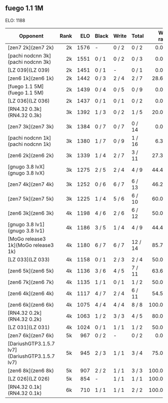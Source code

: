 ## fuego 1.1 1M ##

ELO: 1188

Opponent | Rank | ELO | Black | Write | Total | Win rate
---------|-----:|----:|-------|-------|-------|-------:
[zen7 2k](zen7 2k) | 2k | 1576 | - | 0 / 2 | 0 / 2 | 0.0%
[pachi nodcnn 3k](pachi nodcnn 3k) | 2k | 1551 | 0 / 1 | 0 / 2 | 0 / 3 | 0.0%
[LZ 039](LZ 039) | 2k | 1451 | 0 / 1 | - | 0 / 1 | 0.0%
[zen6 1k](zen6 1k) | 2k | 1442 | 0 / 3 | 2 / 4 | 2 / 7 | 28.6%
[fuego 1.1 5M](fuego 1.1 5M) | 2k | 1439 | 0 / 4 | 0 / 5 | 0 / 9 | 0.0%
[LZ 036](LZ 036) | 2k | 1437 | 0 / 1 | 0 / 1 | 0 / 2 | 0.0%
[RN4.32 0.3k](RN4.32 0.3k) | 3k | 1392 | 1 / 3 | 0 / 2 | 1 / 5 | 20.0%
[zen7 3k](zen7 3k) | 3k | 1384 | 0 / 7 | 0 / 7 | 0 / 14 | 0.0%
[pachi nodcnn 1k](pachi nodcnn 1k) | 3k | 1380 | 1 / 7 | 0 / 9 | 1 / 16 | 6.3%
[zen6 2k](zen6 2k) | 3k | 1339 | 1 / 4 | 2 / 7 | 3 / 11 | 27.3%
[gnugo 3.8 lvX](gnugo 3.8 lvX) | 3k | 1275 | 2 / 5 | 2 / 4 | 4 / 9 | 44.4%
[zen7 4k](zen7 4k) | 3k | 1252 | 0 / 6 | 6 / 7 | 6 / 13 | 46.2%
[zen7 5k](zen7 5k) | 3k | 1225 | 1 / 4 | 5 / 6 | 6 / 10 | 60.0%
[zen6 3k](zen6 3k) | 4k | 1198 | 4 / 6 | 2 / 6 | 6 / 12 | 50.0%
[gnugo 3.8 lv1](gnugo 3.8 lv1) | 4k | 1186 | 3 / 5 | 1 / 4 | 4 / 9 | 44.4%
[MoGo release3 1k](MoGo release3 1k) | 4k | 1180 | 6 / 7 | 6 / 7 | 12 / 14 | 85.7%
[LZ 033](LZ 033) | 4k | 1158 | 0 / 1 | 2 / 3 | 2 / 4 | 50.0%
[zen6 5k](zen6 5k) | 4k | 1136 | 3 / 6 | 4 / 5 | 7 / 11 | 63.6%
[zen6 7k](zen6 7k) | 4k | 1135 | 1 / 1 | 0 / 1 | 1 / 2 | 50.0%
[zen6 4k](zen6 4k) | 4k | 1117 | 4 / 7 | 2 / 4 | 6 / 11 | 54.5%
[zen6 6k](zen6 6k) | 4k | 1075 | 4 / 4 | 4 / 4 | 8 / 8 | 100.0%
[RN4.32 0.2k](RN4.32 0.2k) | 4k | 1063 | 1 / 2 | 3 / 3 | 4 / 5 | 80.0%
[LZ 031](LZ 031) | 4k | 1024 | 0 / 1 | 1 / 1 | 1 / 2 | 50.0%
[zen7 6k](zen7 6k) | 5k | 967 | 0 / 2 | - | 0 / 2 | 0.0%
[DariushGTP3.1.5.7 lv7](DariushGTP3.1.5.7 lv7) | 5k | 945 | 2 / 3 | 1 / 1 | 3 / 4 | 75.0%
[zen6 8k](zen6 8k) | 5k | 907 | 2 / 2 | 1 / 1 | 3 / 3 | 100.0%
[LZ 026](LZ 026) | 5k | 854 | - | 1 / 1 | 1 / 1 | 100.0%
[RN4.32 0.1k](RN4.32 0.1k) | 6k | 710 | 1 / 1 | 1 / 1 | 2 / 2 | 100.0%
